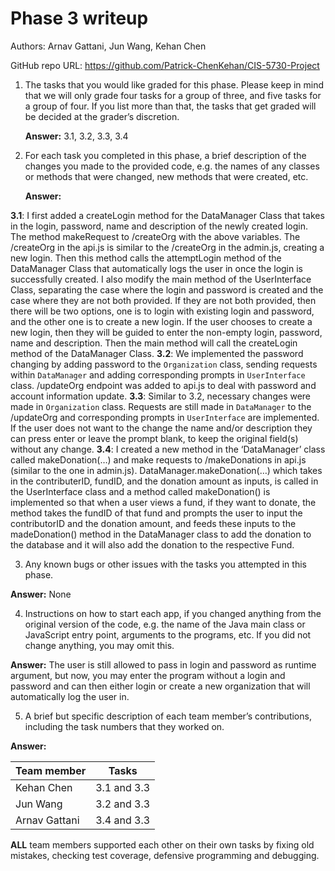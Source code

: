 # Phase 3 writeup

Authors: Arnav Gattani, Jun Wang, Kehan Chen 

GitHub repo URL: https://github.com/Patrick-ChenKehan/CIS-5730-Project 

1. The tasks that you would like graded for this phase. Please keep in mind that we will only grade four tasks for a group of three, and five tasks for a group of four. If you list more than that, the tasks that get graded will be decided at the grader’s discretion.

   **Answer:** 3.1, 3.2, 3.3, 3.4

2. For each task you completed in this phase, a brief description of the changes you made to the provided code, e.g. the names of any classes or methods that were changed, new methods that were created, etc.

   **Answer:**

**3.1**: I first added a createLogin method for the DataManager Class that takes in the login, password, name and description of the newly created login. The method makeRequest to /createOrg with the above variables. The /createOrg in the api.js is similar to the /createOrg in the admin.js, creating a new login. Then this method calls the attemptLogin method of the DataManager Class that automatically logs the user in once the login is successfully created. I also modify the main method of the UserInterface Class, separating the case where the login and password is created and the case where they are not both provided. If they are not both provided, then there will be two options, one is to login with existing login and password, and the other one is to create a new login. If the user chooses to create a new login, then they will be guided to enter the non-empty login, password, name and description. Then the main method will call the createLogin method of the DataManager Class. 
**3.2**: We implemented the password changing by adding password to the `Organization` class, sending requests within `DataManager` and adding corresponding prompts in `UserInterface` class. /updateOrg endpoint was added to api.js to deal with password and account information update.
**3.3**: Similar to 3.2, necessary changes were made in `Organization` class. Requests are still made in `DataManager` to the /updateOrg and corresponding prompts in `UserInterface` are implemented. If the user does not want to the change the name and/or description they can press enter or leave the prompt blank, to keep the original field(s) without any change.
**3.4**: I created a new method in the ‘DataManager’ class called makeDonation(…) and make requests to /makeDonations in api.js (similar to the one in admin.js). DataManager.makeDonation(…) which takes in the contributerID, fundID, and the donation amount as inputs, is called in the UserInterface class and a method called makeDonation() is implemented so that when a user views a fund, if they want to donate, the method takes the fundID of that fund and prompts the user to input the contributorID and the donation amount, and feeds these inputs to the madeDonation() method in the DataManager class to add the donation to the database and it will also add the donation to the respective Fund.

3. Any known bugs or other issues with the tasks you attempted in this phase.

  **Answer:** None

4. Instructions on how to start each app, if you changed anything from the original version of the code, e.g. the name of the Java main class or JavaScript entry point, arguments to the programs, etc. If you did not change anything, you may omit this.

  **Answer:** 
The user is still allowed to pass in login and password as runtime argument, but now, you may enter the program without a login and password and can then either login or create a new organization that will automatically log the user in.

 5. A brief but specific description of each team member’s contributions, including the task numbers that they worked on.

   **Answer:**

   | Team member   | Tasks       |
   | ------------- | ----------- |
   | Kehan Chen    | 3.1 and 3.3 |
   | Jun Wang      | 3.2 and 3.3 |
   | Arnav Gattani | 3.4 and 3.3 |

**ALL** team members supported each other on their own tasks by fixing old mistakes, checking test coverage, defensive programming and debugging.
